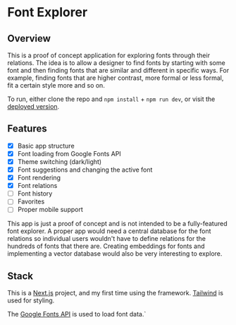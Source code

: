 # Font Explorer
## Overview

This is a proof of concept application for exploring fonts through their relations. The idea is to allow a designer to find fonts by starting with some font and then finding fonts that are similar and different in specific ways. For example, finding fonts that are higher contrast, more formal or less formal, fit a certain style more and so on. 

To run, either clone the repo and `npm install` + `npm run dev`, or visit the [deployed version](https://fontexplorer.vercel.app/).

## Features

* [x] Basic app structure
* [x] Font loading from Google Fonts API
* [x] Theme switching (dark/light)
* [x] Font suggestions and changing the active font
* [x] Font rendering
* [x] Font relations
* [ ] Font history
* [ ] Favorites
* [ ] Proper mobile support

This app is just a proof of concept and is not intended to be a fully-featured font explorer. A proper app would need a central database for the font relations so individual users wouldn't have to define relations for the hundreds of fonts that there are. Creating embeddings for fonts and implementing a vector database would also be very interesting to explore. 



## Stack

This is a [Next.js](https://nextjs.org) project, and my first time using the framework. [Tailwind](https://tailwindcss.com/) is used for styling.

The [Google Fonts API](https://developers.google.com/fonts/docs/developer_api) is used to load font data.`